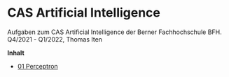 # CAS Artificial Intelligence

Aufgaben zum CAS Artificial Intelligence der Berner Fachhochschule BFH.<br />
Q4/2021 - Q1/2022, Thomas Iten


**Inhalt**

- [01 Perceptron](src/01_perceptron.py)
